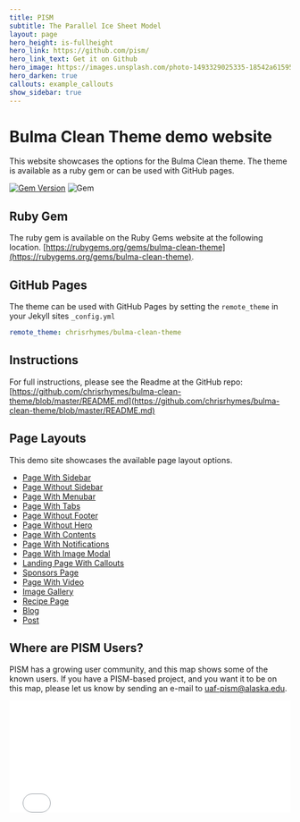 ```yaml
---
title: PISM
subtitle: The Parallel Ice Sheet Model
layout: page
hero_height: is-fullheight
hero_link: https://github.com/pism/
hero_link_text: Get it on Github
hero_image: https://images.unsplash.com/photo-1493329025335-18542a61595f?ixid=MnwxMjA3fDB8MHxwaG90by1wYWdlfHx8fGVufDB8fHx8&ixlib=rb-1.2.1&auto=format&fit=crop&w=1934&q=80
hero_darken: true
callouts: example_callouts
show_sidebar: true
---
```


# Bulma Clean Theme demo website

This website showcases the options for the Bulma Clean theme. The theme is available as a ruby gem or can be used with GitHub pages. 

[![Gem Version](https://badge.fury.io/rb/bulma-clean-theme.svg)](https://badge.fury.io/rb/bulma-clean-theme)
![Gem](https://img.shields.io/gem/dt/bulma-clean-theme.svg)

## Ruby Gem

The ruby gem is available on the Ruby Gems website at the following location. [https://rubygems.org/gems/bulma-clean-theme](https://rubygems.org/gems/bulma-clean-theme).

## GitHub Pages

The theme can be used with GitHub Pages by setting the `remote_theme` in your Jekyll sites `_config.yml`

```yml
remote_theme: chrisrhymes/bulma-clean-theme
```

## Instructions

For full instructions, please see the Readme at the GitHub repo:
[https://github.com/chrisrhymes/bulma-clean-theme/blob/master/README.md](https://github.com/chrisrhymes/bulma-clean-theme/blob/master/README.md)

## Page Layouts

This demo site showcases the available page layout options.

* [Page With Sidebar](page-1/)
* [Page Without Sidebar](page-2/)
* [Page With Menubar](page-3/)
* [Page With Tabs](page-4/)
* [Page Without Footer](page-5/)
* [Page Without Hero](page-without-hero/)
* [Page With Contents](page-with-contents/)
* [Page With Notifications](page-with-notification/)
* [Page With Image Modal](page-with-image-modal/)
* [Landing Page With Callouts](landing/)
* [Sponsors Page](sponsors/)
* [Page With Video](page-with-video/)
* [Image Gallery](gallery/)
* [Recipe Page](example-recipe/)
* [Blog](blog/)
* [Post](2020/05/08/creating-a-docs-site-with-bulma-clean-theme/)

## Where are PISM Users?

PISM has a growing user community, and this map shows some of the known users. If you have a PISM-based project, and you want it to be on this map, please let us know by sending an e-mail to <a href="mailto:uaf-pism@alaska.edu">uaf-pism@alaska.edu</a>.

<iframe src="talkmap/map.html" onload='javascript:(function(o){o.style.height=o.contentWindow.document.body.scrollHeight+"px";}(this));' style="height: 200px; width: 100%; border: none; overflow: hidden;"></iframe>